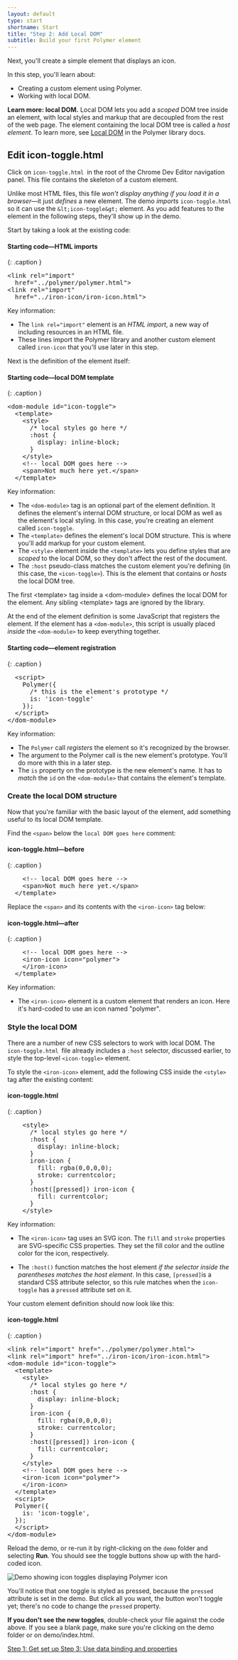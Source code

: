 ```yaml
---
layout: default
type: start
shortname: Start
title: "Step 2: Add Local DOM"
subtitle: Build your first Polymer element
---
```


<style>
.caption + pre,.caption + .prettyprint {
  margin-top: 0px;
}
</style>

Next, you'll create a simple element that displays an icon.

In this step, you'll learn about:

*   Creating a custom element using Polymer.
*   Working with local DOM.


<div class="alert alert-info"><strong>Learn more: local DOM.</strong> Local DOM
lets you add a <em>scoped</em> DOM tree inside an element, with local styles and
markup that are decoupled from the rest of the web page. The element containing
the local DOM tree is called a <em>host element</em>. To learn more, see <a
href="https://www.polymer-project.org/1.0/docs/devguide/local-dom.html">Local
DOM</a> in the Polymer library docs.
</div>

## Edit icon-toggle.html

Click on `icon-toggle.html `in the root of the Chrome Dev Editor
navigation panel. This file contains the skeleton of a custom element.

Unlike most HTML files, this file <em>won't display anything if you load it in a
browser</em>—it just <em>defines</em> a new element. The demo <em>imports</em>
`icon-toggle.html` so it can use the `&lt;icon-toggle&gt;`
element. As you add features to the element in the following steps, they'll show
up in the demo.

Start by taking a look at the existing code:


#### Starting code—HTML imports
{: .caption }

<pre class="prettyprint">
&lt;link rel="import"
  href="../polymer/polymer.html">
&lt;link rel="import"
  href="../iron-icon/iron-icon.html">
</pre>

Key information:

*   The `link rel="import"` element is an <em>HTML import</em>, a new
    way of including resources in an HTML file.
*   These lines import the Polymer library and another custom element called
    `iron-icon` that you'll use later in this step.

Next is the definition of the element itself:

#### Starting code—local DOM template
{: .caption }


<pre class="prettyprint">
&lt;dom-module id="icon-toggle">
  &lt;template>
    &lt;style>
      /* local styles go here */
      :host {
        display: inline-block;
      }
    &lt;/style>
    &lt;!-- local DOM goes here -->
    &lt;span>Not much here yet.&lt;/span>
  &lt;/template>
</pre>

Key information:

*   The `<dom-module>` tag is an optional part of the element
    definition. It defines the element's internal DOM structure, or local DOM as
    well as the element's local styling. In this case, you're creating an element
    called `icon-toggle`.
*   The `<template>` defines the element's local DOM structure. This
    is where you'll add markup for your custom element.
*   The `<style>` element inside the `<template>` lets you
    define styles that are <em>scoped</em>  to the local DOM, so they don't
    affect the rest of the document.
*   The `:host` pseudo-class matches the custom element you're
    defining (in this case, the `<icon-toggle>`). This is the element
    that contains or <em>hosts </em>the local DOM tree.


<p class="alert alert-info">
The first &lt;template> tag inside a &lt;dom-module> defines the local DOM for
the element. Any sibling &lt;template> tags are ignored by the library.
</p>

At the end of the element definition is some JavaScript that registers the
element. If the element has a `<dom-module>`, this script is usually placed <em>inside</em> the `<dom-module>` to keep everything together.


#### Starting code—element registration
{: .caption }

<pre class="prettyprint">
  &lt;script>
    Polymer({
      /* this is the element's prototype */
      is: 'icon-toggle'
    });
  &lt;/script>
&lt;/dom-module>
</pre>


Key information:

  * The `Polymer` call <em>registers</em> the element so it's recognized by the browser.
  * The argument to the Polymer call is the new element's prototype. You'll do more
with this in a later step.
  * The `is` property on the prototype is the new element's name. It has to <em>match</em> the `id` on the `<dom-module>` that contains the element's template.

### Create the local DOM structure

Now that you're familiar with the basic layout of the element, add something
useful to its local DOM template.

Find the `<span>` below the  `local DOM goes here` comment:

#### icon-toggle.html—before
{: .caption }

<pre class="prettyprint">
    &lt;!-- local DOM goes here -->
    &lt;span>Not much here yet.&lt;/span>
  &lt;/template>
</pre>

 Replace the `<span>` and its contents with the `<iron-icon>` tag below:

#### icon-toggle.html—after
{: .caption }

<pre class="prettyprint">
    &lt;!-- local DOM goes here -->
    &lt;iron-icon icon="polymer">
    &lt;/iron-icon>
  &lt;/template>
</pre>

Key information:

  * The `<iron-icon>` element is a custom element that renders an icon. Here it's hard-coded to use
an icon named "polymer".

### Style the local DOM

There are a number of new CSS selectors to work with local DOM. The `icon-toggle.html `file already includes a `:host` selector, discussed earlier, to style the top-level `<icon-toggle>` element.

To style the `<iron-icon>` element, add the following CSS inside the `<style>` tag after the existing content:

#### icon-toggle.html
{: .caption }

<pre class="prettyprint">
    &lt;style>
      /* local styles go here */
      :host {
        display: inline-block;
      }
      iron-icon {
        fill: rgba(0,0,0,0);
        stroke: currentcolor;
      }
      :host([pressed]) iron-icon {
        fill: currentcolor;
      }
    &lt;/style>
</pre>

Key information:

*   The `<iron-icon>` tag uses an SVG icon. The `fill`
    and `stroke` properties are SVG-specific CSS properties. They
    set the fill color and the outline color for the icon, respectively.

*   The `:host()` function matches the host element <em>if the
    selector inside the parentheses matches the host element</em>. In this
    case, `[pressed]`is a standard CSS attribute selector, so this
    rule matches when the `icon-toggle` has a `pressed`
    attribute set on it.

Your custom element definition should now look like this:

#### icon-toggle.html
{: .caption }

<pre class="prettyprint">
&lt;link rel="import" href="../polymer/polymer.html">
&lt;link rel="import" href="../iron-icon/iron-icon.html">
&lt;dom-module id="icon-toggle">
  &lt;template>
    &lt;style>
      /* local styles go here */
      :host {
        display: inline-block;
      }
      iron-icon {
        fill: rgba(0,0,0,0);
        stroke: currentcolor;
      }
      :host([pressed]) iron-icon {
        fill: currentcolor;
      }
    &lt;/style>
    &lt;!-- local DOM goes here -->
    &lt;iron-icon icon="polymer">
    &lt;/iron-icon>
  &lt;/template>
  &lt;script>
  Polymer({
    is: 'icon-toggle',
  });
  &lt;/script>
&lt;/dom-module>
</pre>

Reload the demo, or re-run it by right-clicking on the `demo` folder
and selecting <strong>Run</strong>. You should see the toggle buttons show up
with the hard-coded icon.

<img src="../../../images/first-element/hardcoded-toggles.png" alt="Demo showing icon toggles displaying Polymer icon">

You'll notice that one toggle is styled as pressed, because the `pressed` attribute is set in the demo. But click all you want, the button won't toggle
yet; there's no code to change the `pressed` property.


<p class="alert alert-info">
<strong>If you don't see the new toggles</strong>, double-check your file against the code above. If you see a blank page, make
sure you're clicking on the demo folder or on demo/index.html.
</p>

<div horizontal layout  class="stepnav">
  <a href="intro.html">
    <paper-button raised><core-icon icon="arrow-back"></core-icon>Step 1: Get set up</paper-button>
  </a>
    <a href="step-3.html">
    <paper-button raised><core-icon icon="arrow-forward"></core-icon>Step 3: Use data binding and properties</paper-button>
  </a>
</div>